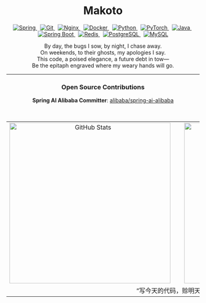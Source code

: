 
<h1 align="center">Makoto</h1>

<p align="center">
  <a href="https://spring.io/" target="_blank">
    <img src="https://img.shields.io/badge/Spring-6DB33F?style=flat&logo=spring&logoColor=white" alt="Spring" />
  </a>&nbsp;
  <a href="https://git-scm.com/" target="_blank">
    <img src="https://img.shields.io/badge/Git-F05032?style=flat&logo=git&logoColor=white" alt="Git" />
  </a>&nbsp;
  <a href="https://nginx.org/" target="_blank">
    <img src="https://img.shields.io/badge/Nginx-009639?style=flat&logo=nginx&logoColor=white" alt="Nginx" />
  </a>&nbsp;
  <a href="https://www.docker.com/" target="_blank">
    <img src="https://img.shields.io/badge/Docker-2496ED?style=flat&logo=docker&logoColor=white" alt="Docker" />
  </a>&nbsp;
  <a href="https://www.python.org/" target="_blank">
    <img src="https://img.shields.io/badge/Python-3776AB?style=flat&logo=python&logoColor=white" alt="Python" />
  </a>&nbsp;
  <a href="https://pytorch.org/" target="_blank">
    <img src="https://img.shields.io/badge/PyTorch-EE4C2C?style=flat&logo=pytorch&logoColor=white" alt="PyTorch" />
  </a>&nbsp;
  <a href="https://www.java.com/" target="_blank">
    <img src="https://img.shields.io/badge/Java-007396?style=flat&logo=java&logoColor=white" alt="Java" />
  </a>&nbsp;
  <a href="https://spring.io/projects/spring-boot" target="_blank">
    <img src="https://img.shields.io/badge/Spring%20Boot-6DB33F?style=flat&logo=springboot&logoColor=white" alt="Spring Boot" />
  </a>&nbsp;
  <a href="https://redis.io/" target="_blank">
    <img src="https://img.shields.io/badge/Redis-DC382D?style=flat&logo=redis&logoColor=white" alt="Redis" />
  </a>&nbsp;
  <a href="https://www.postgresql.org/" target="_blank">
    <img src="https://img.shields.io/badge/PostgreSQL-4169E1?style=flat&logo=postgresql&logoColor=white" alt="PostgreSQL" />
  </a>&nbsp;
  <a href="https://www.mysql.com/" target="_blank">
    <img src="https://img.shields.io/badge/MySQL-4479A1?style=flat&logo=mysql&logoColor=white" alt="MySQL" />
  </a>
</p>

<p align="center">
  By day, the bugs I sow, by night, I chase away.<br>
  On weekends, to their ghosts, my apologies I say.<br>
  This code, a poised elegance, a future debt in tow—<br>
  Be the epitaph engraved where my weary hands will go.
</p>

<hr>

<h3 align="center">Open Source Contributions</h3>
<p align="center">
  <b>Spring AI Alibaba Committer</b>: <a href="https://github.com/alibaba/spring-ai-alibaba">alibaba/spring-ai-alibaba</a>
</p>

<br>

<table align="center">
  <tr>
    <td align="center">
      <a href="https://github.com/zxuexingzhijie">
        <img width="420" src="https://github-readme-stats.vercel.app/api?username=zxuexingzhijie&show_icons=true&theme=vue&card_width=420" alt="GitHub Stats" />
      </a>
    </td>
    <td width="24">&nbsp;</td>
    <td align="center">
      <a href="https://github.com/zxuexingzhijie">
        <img width="420" src="https://github-readme-stats.vercel.app/api/top-langs/?username=zxuexingzhijie&layout=compact&theme=vue&cache_seconds=60&card_width=420" alt="Top Languages" />
      </a>
    </td>
  </tr>
  <tr>
    <td colspan="3" align="center">
      <div>“写今天的代码，赊明天的债。”</div>
    </td>
  </tr>
</table>
